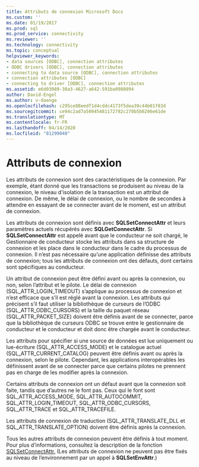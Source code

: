 ```yaml
---
title: Attributs de connexion Microsoft Docs
ms.custom: ''
ms.date: 01/19/2017
ms.prod: sql
ms.prod_service: connectivity
ms.reviewer: ''
ms.technology: connectivity
ms.topic: conceptual
helpviewer_keywords:
- data sources [ODBC], connection attributes
- ODBC drivers [ODBC], connection attributes
- connecting to data source [ODBC], connection attributes
- connection attributes [ODBC]
- connecting to driver [ODBC], connection attributes
ms.assetid: e6d03089-30a3-4627-a642-591ba0980894
author: David-Engel
ms.author: v-daenge
ms.openlocfilehash: c295ce88eedf1d4cddc4173f5dea39c44b01f83d
ms.sourcegitcommit: ce94c2ad7a50945481172782c270b5b0206e61de
ms.translationtype: MT
ms.contentlocale: fr-FR
ms.lasthandoff: 04/14/2020
ms.locfileid: "81299040"
---
```

# <a name="connection-attributes"></a>Attributs de connexion
Les attributs de connexion sont des caractéristiques de la connexion. Par exemple, étant donné que les transactions se produisent au niveau de la connexion, le niveau d'isolation de la transaction est un attribut de connexion. De même, le délai de connexion, ou le nombre de secondes à attendre en essayant de se connecter avant de le moment, est un attribut de connexion.  
  
 Les attributs de connexion sont définis avec **SQLSetConnectAttr** et leurs paramètres actuels récupérés avec **SQLGetConnectAttr**. Si **SQLSetConnectAttr** est appelé avant que le conducteur ne soit chargé, le Gestionnaire de conducteur stocke les attributs dans sa structure de connexion et les place dans le conducteur dans le cadre du processus de connexion. Il n’est pas nécessaire qu’une application définisse des attributs de connexion; tous les attributs de connexion ont des défauts, dont certains sont spécifiques au conducteur.  
  
 Un attribut de connexion peut être défini avant ou après la connexion, ou non, selon l’attribut et le pilote. Le délai de connexion (SQL_ATTR_LOGIN_TIMEOUT) s’applique au processus de connexion et n’est efficace que s’il est réglé avant la connexion. Les attributs qui précisent s’il faut utiliser la bibliothèque de curseurs de l’ODBC (SQL_ATTR_ODBC_CURSORS) et la taille du paquet réseau (SQL_ATTR_PACKET_SIZE) doivent être définis avant de se connecter, parce que la bibliothèque de curseurs ODBC se trouve entre le gestionnaire de conducteur et le conducteur et doit donc être chargée avant le conducteur.  
  
 Les attributs pour spécifier si une source de données est lue uniquement ou lue-écriture (SQL_ATTR_ACCESS_MODE) et le catalogue actuel (SQL_ATTR_CURRENT_CATALOG) peuvent être définis avant ou après la connexion, selon le pilote. Cependant, les applications interopérables les définissent avant de se connecter parce que certains pilotes ne prennent pas en charge de les modifier après la connexion.  
  
 Certains attributs de connexion ont un défaut avant que la connexion soit faite, tandis que d’autres ne le font pas. Ceux qui le font sont SQL_ATTR_ACCESS_MODE, SQL_ATTR_AUTOCOMMIT, SQL_ATTR_LOGIN_TIMEOUT, SQL_ATTR_ODBC_CURSORS, SQL_ATTR_TRACE et SQL_ATTR_TRACEFILE.  
  
 Les attributs de connexion de traduction (SQL_ATTR_TRANSLATE_DLL et SQL_ATTR_TRANSLATE_OPTION) doivent être définis après la connexion.  
  
 Tous les autres attributs de connexion peuvent être définis à tout moment. Pour plus d’informations, consultez la description de la fonction [SQLSetConnectAttr.](../../../odbc/reference/syntax/sqlsetconnectattr-function.md) (Les attributs de connexion ne peuvent pas être fixés au niveau de l’environnement par un appel à **SQLSetEnvAttr**.)
